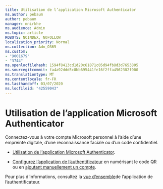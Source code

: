 ```yaml
---
title: Utilisation de l’application Microsoft Authenticator
ms.author: pebaum
author: pebaum
manager: mnirkhe
ms.audience: Admin
ms.topic: article
ROBOTS: NOINDEX, NOFOLLOW
localization_priority: Normal
ms.collection: Adm_O365
ms.custom:
- "9001679"
- "3744"
ms.openlocfilehash: 1594f8413cd1d20c61871c05d94fb8d3d7653805
ms.sourcegitcommit: fa4a92ddd5c8bb695441fe16f2ffa4562382f900
ms.translationtype: MT
ms.contentlocale: fr-FR
ms.lasthandoff: 03/07/2020
ms.locfileid: "42559043"
---
```

# <a name="using-the-microsoft-authenticator-app"></a>Utilisation de l’application Microsoft Authenticator

Connectez-vous à votre compte Microsoft personnel à l’aide d’une empreinte digitale, d’une reconnaissance faciale ou d’un code confidentiel.

- [Utilisation de l’application Microsoft Authenticator](https://support.microsoft.com/help/4026727/microsoft-account-how-to-use-the-microsoft-authenticator-app). 

- [Configurez l’application de l’authentificateur](https://docs.microsoft.com/azure/active-directory/user-help/security-info-setup-auth-app) en numérisant le code QR ou en [ajoutant manuellement un compte](https://docs.microsoft.com/azure/active-directory/user-help/user-help-auth-app-add-account-manual).  

Pour plus d’informations, consultez la [vue d’ensemble](https://docs.microsoft.com/azure/active-directory/user-help/user-help-auth-app-overview)de l’application de l’authentificateur.
